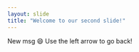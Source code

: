 ```yaml
---
layout: slide
title: "Welcome to our second slide!"
---
```

New msg :smile:
Use the left arrow to go back!
